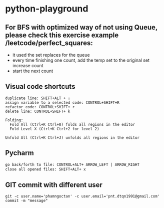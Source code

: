 # python-playground

## For BFS with optimized way of not using Queue, please check this exercise example /leetcode/perfect_squares:
 - it used the set replaces for the queue
 - every time finishing one count, add the temp set to the original set
   increase count
 - start the next count

## Visual code shortcuts

```
duplicate line: SHIFT+ALT + ↓
assign variable to a selected code: CONTROL+SHIFT+R
refactor code: CONTROL+SHIFT+ r
delete line: CONTROL+SHIFT+ k

Folding:
  Fold All (Ctrl+K Ctrl+0) folds all regions in the editor
  Fold Level X (Ctrl+K Ctrl+2 for level 2)

Unfold All (Ctrl+K Ctrl+J) unfolds all regions in the editor
```

## Pycharm
```markdown
go back/forth to file: CONTROL+ALT+ ARROW_LEFT | ARROW_RIGHT
close all opened files: SHIFT+ALT+ x
```

## GIT commit with different user
```
git -c user.name='phamngoctan' -c user.email='pnt.dtqn1991@gmail.com' commit -m "message"
```